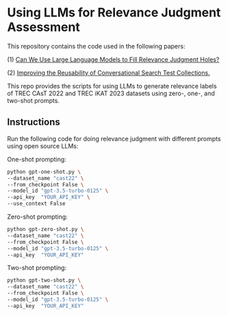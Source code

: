 # Using LLMs for Relevance Judgment Assessment
This repository contains the code used in the following papers:

(1) <a href="https://arxiv.org/pdf/2405.05600">Can We Use Large Language Models to Fill Relevance Judgment Holes?</a>

(2) <a href="">Improving the Reusability of Conversational Search Test Collections.</a>

This repo provides the scripts for using LLMs to generate relevance labels of TREC CAsT 2022 and TREC iKAT 2023 datasets using zero-, one-, and two-shot prompts.

## Instructions
Run the following code for doing relevance judgment with different prompts using open source LLMs:

One-shot prompting:

```bash
python gpt-one-shot.py \
--dataset_name "cast22" \
--from_checkpoint False \
--model_id "gpt-3.5-turbo-0125" \
--api_key  "YOUR_API_KEY" \
--use_context False
```

Zero-shot prompting:

```bash
python gpt-zero-shot.py \
--dataset_name "cast22" \
--from_checkpoint False \
--model_id "gpt-3.5-turbo-0125" \
--api_key  "YOUR_API_KEY" 
```


Two-shot prompting:

```bash
python gpt-two-shot.py \
--dataset_name "cast22" \
--from_checkpoint False \
--model_id "gpt-3.5-turbo-0125" \
--api_key  "YOUR_API_KEY" 
```
